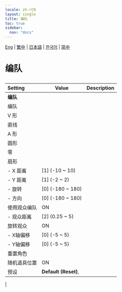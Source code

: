 ```yaml
---
locale: zh-rCN
layout: single
title: 编队
toc: true
sidebar:
  nav: "docs"
---
```

[Eng](/dancexr/menu/2025.4/actors/formation) | [繁中](/tw/dancexr/menu/2025.4/actors/formation) | [日本語](/jp/dancexr/menu/2025.4/actors/formation) | [한국어](/kr/dancexr/menu/2025.4/actors/formation) | [简中](/zh/dancexr/menu/2025.4/actors/formation)

# 编队

## 

| Setting | Value | Description |
| :--- | --- | :--- |
|**编队** | | 
| 编队 || 
| V 形 || 
| 直线 || 
| A 形 || 
| 圆形 || 
| 零 || 
| 扇形 || 
|- X 距离| [1] (-10 ~ 10) | 
|- Y 距离| [1] (-2 ~ 2) | 
|- 旋转| [0] (-180 ~ 180) | 
|- 方向| [0] (-180 ~ 180) | 
| 使用观众编队 | ON | 
|- 观众距离| [2] (0.25 ~ 5) | 
| 旋转观众 | ON | 
|- X轴偏移| [0] (-5 ~ 5) | 
|- Y轴偏移| [0] (-5 ~ 5) | 
| 重置角色 || 
| 随机道具位置 | ON | 
| 预设 |  **Default (Reset)**,  |  |
|
